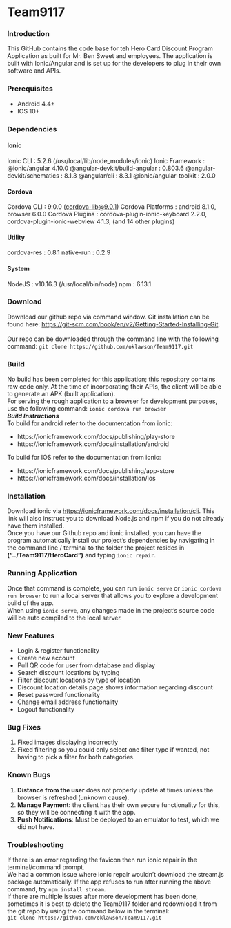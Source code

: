 # Team9117
### Introduction
This GitHub contains the code base for teh Hero Card Discount Program Application as built for Mr. Ben Sweet and employees. The application is built with Ionic/Angular and is set up for the developers to plug in their own software and APIs.

### Prerequisites
<ul><li>Android 4.4+</li>
  <li>IOS 10+</li></ul>


### Dependencies
#### Ionic
Ionic CLI                     : 5.2.6 (/usr/local/lib/node_modules/ionic)
Ionic Framework               : @ionic/angular 4.10.0
@angular-devkit/build-angular : 0.803.6
@angular-devkit/schematics    : 8.1.3
@angular/cli                  : 8.3.1
@ionic/angular-toolkit        : 2.0.0

#### Cordova
Cordova CLI       : 9.0.0 (cordova-lib@9.0.1)
Cordova Platforms : android 8.1.0, browser 6.0.0
Cordova Plugins   : cordova-plugin-ionic-keyboard 2.2.0, cordova-plugin-ionic-webview 4.1.3, (and 14 other plugins)

#### Utility
cordova-res : 0.8.1 
native-run  : 0.2.9

#### System
NodeJS : v10.16.3 (/usr/local/bin/node)
npm    : 6.13.1

### Download
Download our github repo via command window.  Git installation can be found here: https://git-scm.com/book/en/v2/Getting-Started-Installing-Git.  
<br>
Our repo can be downloaded through the command line with the following command:
`git clone https://github.com/oklawson/Team9117.git`

### Build
No build has been completed for this application; this repository contains raw code only. At the time of incorporating their APIs, the client will be able to generate an APK (built application).
<br>
For serving the rough application to a browser for development purposes, use the following command: `ionic cordova run browser`
<br>
<strong><i>Build Instructions</i></strong>
<br>
To build for android refer to the documentation from ionic:
<ul><li>https://ionicframework.com/docs/publishing/play-store</li>
  <li>https://ionicframework.com/docs/installation/android</li></ul>
To build for IOS refer to the documentation from ionic:
<ul><li>https://ionicframework.com/docs/publishing/app-store</li>
  <li>https://ionicframework.com/docs/installation/ios</li></ul>

### Installation
Download ionic via https://ionicframework.com/docs/installation/cli.  This link will also instruct you to download Node.js and npm if you do not already have them installed.
<br>
Once you have our Github repo and ionic installed, you can have the program automatically install our project’s dependencies by navigating in the command line / terminal to the folder the project resides in <strong>(“../Team9117/HeroCard”)</strong> and typing `ionic repair`.

### Running Application
Once that command is complete, you can run `ionic serve`  or  `ionic cordova run browser` to run a local server that allows you to explore a development build of the app.
<br>
When using `ionic serve`, any changes made in the project’s source code will be auto compiled to the local server.

### New Features
<ul>
  <li>Login & register functionality</li>
  <li>Create new account</li>
  <li>Pull QR code for user from database and display</li>
  <li>Search discount locations by typing</li>
  <li>Filter discount locations by type of location</li>
  <li>Discount location details page shows information regarding discount</li>
  <li>Reset password functionality</li>
  <li>Change email address functionality</li>
  <li>Logout functionality</li></ul>

### Bug Fixes
<ol><li>Fixed images displaying incorrectly</li>
    <li>Fixed filtering so you could only select one filter type if wanted, not having to pick a filter for both categories.</li></ol>


### Known Bugs
<ol><li><strong>Distance from the user</strong> does not properly update at times unless the browser is refreshed (unknown cause).</li>
  <li><strong>Manage Payment:</strong> the client has their own secure functionality for this, so they will be connecting it with the app.</li>
  <li><strong>Push Notifications</strong>: Must be deployed to an emulator to test, which we did not have.</li></ol>


### Troubleshooting
If there is an error regarding the favicon then run ionic repair in the terminal/command prompt.
<br>
We had a common issue where ionic repair wouldn’t download the stream.js package automatically.  If the app refuses to run after running the above command, try `npm install stream`.
<br>
If there are multiple issues after more development has been done, sometimes it is best to delete the Team9117 folder and redownload it from the git repo by using the command below in the terminal:
<br>
`git clone https://github.com/oklawson/Team9117.git`

